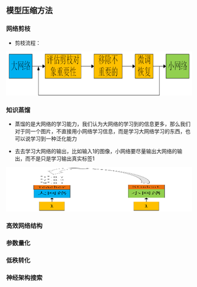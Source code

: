 ## 模型压缩方法
### 网络剪枝
- 剪枝流程：
<div align=center><img width="700" height="120" src="https://github.com/ethan-sui/AI-algorithm-engineer-knowledge/blob/main/image/networks_pruning.png"/></div>

### 知识蒸馏
- 蒸馏的是大网络的学习能力，我们认为大网络的学习到的信息更多，那么我们对于同一个图片，不直接用小网络学习信息，而是学习大网络学习的东西，也可以说学习到一种泛化能力

- 去去学习大网络的输出，比如输入1的图像，小网络要尽量输出大网络的输出，而不是只是学习输出真实标签1

<div align=center><img width="700" height="120" src="https://github.com/ethan-sui/AI-algorithm-engineer-knowledge/blob/main/image/teacher-student_network.png"/></div>

### 高效网络结构
### 参数量化
### 低秩转化
### 神经架构搜索
